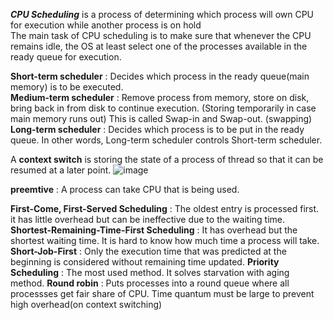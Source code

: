 ***CPU Scheduling*** is a process of determining which process will own CPU for execution while another process is on hold<br>
The main task of CPU scheduling is to make sure that whenever the CPU remains idle, the OS at least select one of the processes available in the ready queue 
for execution.<br>

**Short-term scheduler** : Decides which process in the ready queue(main memory) is to be executed.<br>
**Medium-term scheduler** : Remove process from memory, store on disk, bring back in from disk to continue execution. (Storing temporarily in case main memory runs out)
	This is called Swap-in and Swap-out. (swapping)<br>
**Long-term scheduler** : Decides which process is to be put in the ready queue. In other words, Long-term scheduler controls Short-term scheduler.<br>

A **context switch** is storing the state of a process of thread so that it can be resumed at a later point.
![image](https://user-images.githubusercontent.com/67142421/176330810-9567f787-7692-48ff-9d96-0de47d37f664.png)

**preemtive** : A process can take CPU that is being used.

**First-Come, First-Served Scheduling** : The oldest entry is processed first. it has little overhead but can be ineffective due to the waiting time.
**Shortest-Remaining-Time-First Scheduling** : It has overhead but the shortest waiting time. It is hard to know how much time a process will take.
**Short-Job-First** : Only the execution time that was predicted at the beginning is considered without remaining time updated.
**Priority Scheduling** : The most used method. It solves starvation with aging method.
**Round robin** : Puts processes into a round queue where all processses get fair share of CPU. Time quantum must be large to prevent high overhead(on context switching)
